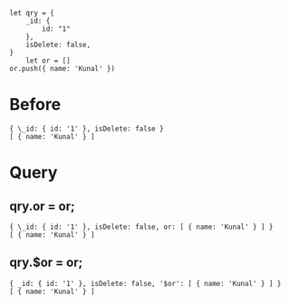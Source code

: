     let qry = {
        _id: {
            id: "1"
        },
        isDelete: false,
    }
        let or = []
    or.push({ name: 'Kunal' })

# Before

    { \_id: { id: '1' }, isDelete: false }
    [ { name: 'Kunal' } ]

# Query

## qry.or = or;

    { \_id: { id: '1' }, isDelete: false, or: [ { name: 'Kunal' } ] }
    [ { name: 'Kunal' } ]

## qry.$or = or;

    { _id: { id: '1' }, isDelete: false, '$or': [ { name: 'Kunal' } ] }
    [ { name: 'Kunal' } ]
